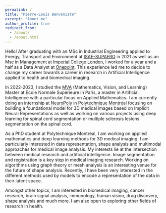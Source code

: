 ```yaml
---
permalink: /
title: "Pierre-Louis Benveniste"
excerpt: "About me"
author_profile: true
redirect_from: 
  - /about/
  - /about.html
---
```


Hello!
After graduating with an MSc in Industrial Engineering applied to Energy, Transport and Environment at [ISAE-SUPAERO](https://www.isae-supaero.fr/fr/) in 2021 as well as an Msc in Management at [Imperial College London](https://www.imperial.ac.uk/), I worked for a year and a half as a Data Analyst at [Onepoint](https://www.groupeonepoint.com/fr/). This experience led me to decide to change my career towards a career in research in Artificial Intelligence applied to health and biomedical imaging. 

In 2022-2023, I studied the [MVA](https://www.master-mva.com/) (Mathematics, Vision, and Learning) Master at Ecole Normale Supérieure in Paris, a master in Artificial Intelligence with a particular focus on Applied Mathematics. I am currently doing an internship at [NeuroPoly](http://neuro.polymtl.ca/README.html) in [Polytechnique Montréal](https://www.polymtl.ca/) focusing on building a foundational model for 3D medical images based on Implicit Neural Representations as well as working on various projects using deep learning for spinal cord segmentation or multiple sclerosis lesions segmentation on the spinal cord.

As a PhD student at Polytechnique Montréal, I am working on applied mathematics and deep learning methods for 3D medical imaging. I am particularly interested in data representation, shape analysis and multimodal approaches for medical image analysis. My interests lie at the intersection between medical research and artificial intelligence. Image segmentation and registration is a key step in medical imaging research. Working on algorithms using graph theory or mesh analysis is an interesting venue for the future of shape analysis. Recently, I have been very interested in the different methods used by models to encode a representation of the data in their latent space.
 
Amongst other topics, I am interested in biomedical imaging, cancer research, brain signal analysis, immunology, human vision, drug discovery, shape analysis and much more. I am also open to exploring other fields of research in health. 
